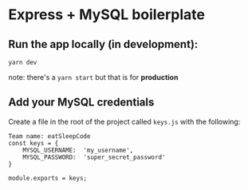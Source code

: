 # Express + MySQL boilerplate

## Run the app locally (in development):
```
yarn dev
```
note: there's a `yarn start` but that is for **production**

## Add your MySQL credentials
Create a file in the root of the project called `keys.js` with the following:

```
Team name: eatSleepCode
const keys = {
    MYSQL_USERNAME:  'my_username',
    MYSQL_PASSWORD:  'super_secret_password'
}

module.exports = keys;
```
